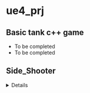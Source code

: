 # ue4_prj

## Basic tank c++ game
* To be completed
* To be completed

## Side_Shooter
<details>
  <summary>Details</summary>
Ikaruga shmup style
http://www.treasure-inc.co.jp/products/lp/ikaruga/ikaruga.html

### Configure Project
You will need to do the following:
  * fork this repo to your GitHub account
  * clone your fork locally
  * Globally install the Angular CLI: `npm install -g @angular/cli`
  * inside `fluent-angular-testing-workshop`, install dependencies: `npm install`